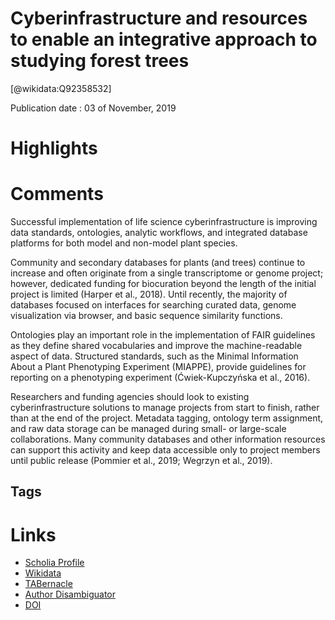 
Cyberinfrastructure and resources to enable an integrative approach to studying forest trees
============================================================================================
  
  [@wikidata:Q92358532]  
  
Publication date : 03 of November, 2019  

# Highlights

# Comments

Successful implementation of life science cyberinfrastructure is improving data standards, ontologies, analytic workflows, and integrated database platforms for both model and non-model plant species.

Community and secondary databases for plants (and trees) continue to increase and often originate from a single transcriptome or genome project; however, dedicated funding for biocuration beyond the length of the initial project is limited (Harper et al., 2018). Until recently, the majority of databases focused on interfaces for searching curated data, genome visualization via browser, and basic sequence similarity functions.

Ontologies play an important role in the implementation of FAIR guidelines as they define shared vocabularies and improve the machine-readable aspect of data. Structured standards, such as the Minimal Information About a Plant Phenotyping Experiment (MIAPPE), provide guidelines for reporting on a phenotyping experiment (Ćwiek-Kupczyńska et al., 2016).

Researchers and funding agencies should look to existing cyberinfrastructure solutions to manage projects from start to finish, rather than at the end of the project. Metadata tagging, ontology term assignment, and raw data storage can be managed during small- or large-scale collaborations. Many community databases and other information resources can support this activity and keep data accessible only to project members until public release (Pommier et al., 2019; Wegrzyn et al., 2019). 


## Tags

# Links
  
 * [Scholia Profile](https://scholia.toolforge.org/work/Q92358532)  
 * [Wikidata](https://www.wikidata.org/wiki/Q92358532)  
 * [TABernacle](https://tabernacle.toolforge.org/?#/tab/manual/Q92358532/P921%3BP4510)  
 * [Author Disambiguator](https://author-disambiguator.toolforge.org/work_item_oauth.php?id=Q92358532&batch_id=&match=1&author_list_id=&doit=Get+author+links+for+work)  
 * [DOI](https://doi.org/10.1111/EVA.12860)  
